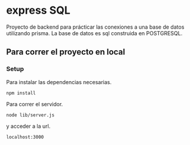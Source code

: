 # express SQL

Proyecto de backend para prácticar las conexiones a una base de datos utilizando prisma.
La base de datos es sql construida en POSTGRESQL.

## Para correr el proyecto en local

### Setup
Para instalar las dependencias necesarias.

`npm install`

Para correr el servidor.

`node lib/server.js`

y acceder a la url.

`localhost:3000`
